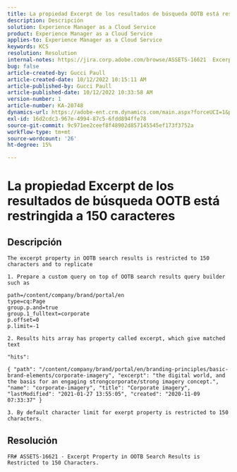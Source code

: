 ```yaml
---
title: La propiedad Excerpt de los resultados de búsqueda OOTB está restringida a 150 caracteres
description: Descripción
solution: Experience Manager as a Cloud Service
product: Experience Manager as a Cloud Service
applies-to: Experience Manager as a Cloud Service
keywords: KCS
resolution: Resolution
internal-notes: https://jira.corp.adobe.com/browse/ASSETS-16621  Excerpt Property in OOB Search Results is Restricted to 150 Characters.
bug: false
article-created-by: Gucci Paull
article-created-date: 10/12/2022 10:15:11 AM
article-published-by: Gucci Paull
article-published-date: 10/12/2022 10:33:58 AM
version-number: 1
article-number: KA-20748
dynamics-url: https://adobe-ent.crm.dynamics.com/main.aspx?forceUCI=1&pagetype=entityrecord&etn=knowledgearticle&id=951d0fbd-164a-ed11-bba2-000d3a34e6e5
exl-id: 16d2cdc3-967e-4994-87c5-6fdd894ffe78
source-git-commit: 9c971ee2ceef8f48902d857145545ef173f3752a
workflow-type: tm+mt
source-wordcount: '26'
ht-degree: 15%

---
```


# La propiedad Excerpt de los resultados de búsqueda OOTB está restringida a 150 caracteres

## Descripción


`The excerpt property in OOTB search results is restricted to 150 characters and to replicate`

`1. Prepare a custom query on top of OOTB search results query builder such as`




```
path=/content/company/brand/portal/en
type=cq:Page
group.p.and=true
group.1_fulltext=corporate
p.offset=0
p.limit=-1
```


`2. Results hits array has property called excerpt, which give matched text`

`"hits":`

`{ "path": "/content/company/brand/portal/en/branding-principles/basic-brand-elements/corporate-imagery", "excerpt": "the digital world, and the basis for an engaging strongcorporate/strong imagery concept.", "name": "corporate-imagery", "title": "Corporate imagery", "lastModified": "2021-01-27 13:55:05", "created": "2020-11-09 07:33:37" }`



`3. By default character limit for exerpt property is restricted to 150 characters.`


## Resolución




`FR# ASSETS-16621 - Excerpt Property in OOTB Search Results is Restricted to 150 Characters.`
